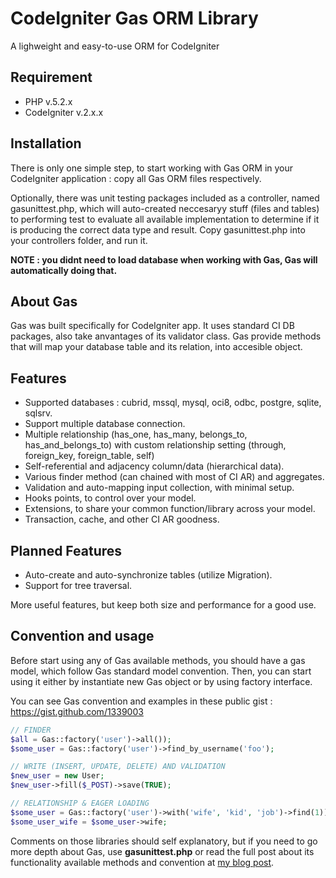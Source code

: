 # CodeIgniter Gas ORM Library

A lighweight and easy-to-use ORM for CodeIgniter

## Requirement

* PHP v.5.2.x
* CodeIgniter v.2.x.x

## Installation

There is only one simple step, to start working with Gas ORM in your CodeIgniter application : copy all Gas ORM files respectively. 

Optionally, there was unit testing packages included as a controller, named gasunittest.php, which will auto-created neccesaryy stuff (files and tables) to performing test to evaluate all available implementation to determine if it is producing the correct data type and result. Copy gasunittest.php into your controllers folder, and run it.

**NOTE : you didnt need to load database when working with Gas, Gas will automatically doing that.**

## About Gas

Gas was built specifically for CodeIgniter app. It uses standard CI DB packages, also take anvantages of its validator class. Gas provide methods that will map your database table and its relation, into accesible object.

## Features

- Supported databases : cubrid, mssql, mysql, oci8, odbc, postgre, sqlite, sqlsrv.
- Support multiple database connection.
- Multiple relationship (has_one, has_many, belongs_to, has_and_belongs_to) with custom relationship setting (through, foreign_key, foreign_table, self)
- Self-referential and adjacency column/data (hierarchical data).
- Various finder method (can chained with most of CI AR) and aggregates.
- Validation and auto-mapping input collection, with minimal setup.
- Hooks points, to control over your model.
- Extensions, to share your common function/library across your model.
- Transaction, cache, and other CI AR goodness.

## Planned Features

- Auto-create and auto-synchronize tables (utilize Migration).
- Support for tree traversal.

More useful features, but keep both size and performance for a good use.

## Convention and usage

Before start using any of Gas available methods, you should have a gas model, which follow Gas standard model convention. Then, you can start using it either by instantiate new Gas object or by using factory interface.

You can see Gas convention and examples in these public gist : https://gist.github.com/1339003

```php
// FINDER
$all = Gas::factory('user')->all());
$some_user = Gas::factory('user')->find_by_username('foo');

// WRITE (INSERT, UPDATE, DELETE) AND VALIDATION
$new_user = new User;
$new_user->fill($_POST)->save(TRUE);

// RELATIONSHIP & EAGER LOADING
$some_user = Gas::factory('user')->with('wife', 'kid', 'job')->find(1));
$some_user_wife = $some_user->wife;
```

Comments on those libraries should self explanatory, but if you need to go more depth about Gas, use **gasunittest.php** or read the full post about its functionality available methods and convention at [my blog post](http://taufanaditya.com/gas-orm "Gas ORM").
